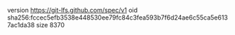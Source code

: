 version https://git-lfs.github.com/spec/v1
oid sha256:fccec5efb3538e448530ee79fc84c3fea593b7f6d24ae6c55ca5e6137ac1da38
size 8370
